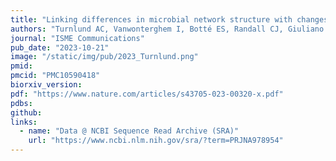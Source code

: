```yaml
---
title: "Linking differences in microbial network structure with changes in coral larval settlement"
authors: "Turnlund AC, Vanwonterghem I, Botté ES, Randall CJ, Giuliano C, Kam L, Bell S, O'Brien P, Negri AP, Webster NS & **Lurgi M**"
journal: "ISME Communications"
pub_date: "2023-10-21"
image: "/static/img/pub/2023_Turnlund.png"
pmid: 
pmcid: "PMC10590418"
biorxiv_version: 
pdf: "https://www.nature.com/articles/s43705-023-00320-x.pdf"
pdbs:
github:
links:
  - name: "Data @ NCBI Sequence Read Archive (SRA)"
    url: "https://www.ncbi.nlm.nih.gov/sra/?term=PRJNA978954"
---
```

